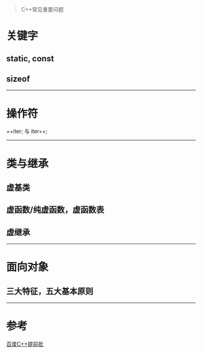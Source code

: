 > C++常见重要问题

# 关键字

## static, const

## sizeof

---

# 操作符

++iter; 与 iter++;

---

# 类与继承

## 虚基类

## 虚函数/纯虚函数，虚函数表

## 虚继承

---

# 面向对象

## 三大特征，五大基本原则

---

# 参考

[百度C++提前批](https://www.nowcoder.com/discuss/96139?type=0&order=0&pos=16&page=1)

